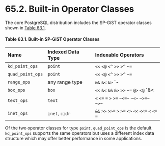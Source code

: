 # 65.2. Built-in Operator Classes

The core PostgreSQL distribution includes the SP-GiST operator classes shown in [Table 63.1](https://www.postgresql.org/docs/10/static/spgist-builtin-opclasses.html#SPGIST-BUILTIN-OPCLASSES-TABLE).

#### **Table 63.1. Built-in SP-GiST Operator Classes**

| Name | Indexed Data Type | Indexable Operators |
| :--- | :--- | :--- |
| `kd_point_ops` | `point` | `<<` `<@` `<^` `>>` `>^` `~=` |
| `quad_point_ops` | `point` | `<<` `<@` `<^` `>>` `>^` `~=` |
| `range_ops` | any range type | `&&` `&<` `&>` `-|-` `<<` `<@` `=` `>>` `@>` |
| `box_ops` | `box` | `<<` `&<` `&&` `&>` `>>` `~=` `@>` `<@` `&<|` `<<|` `|>>` `|&>` |
| `text_ops` | `text` | `<` `<=` `=` `>` `>=` `~<=~` `~<~` `~>=~` `~>~` |
| `inet_ops` | `inet`, `cidr` | `&&` `>>` `>>=` `>` `>=` `<>` `<<` `<<=` `<` `<=` `=` |

Of the two operator classes for type `point`, `quad_point_ops` is the default. `kd_point_ops` supports the same operators but uses a different index data structure which may offer better performance in some applications.

